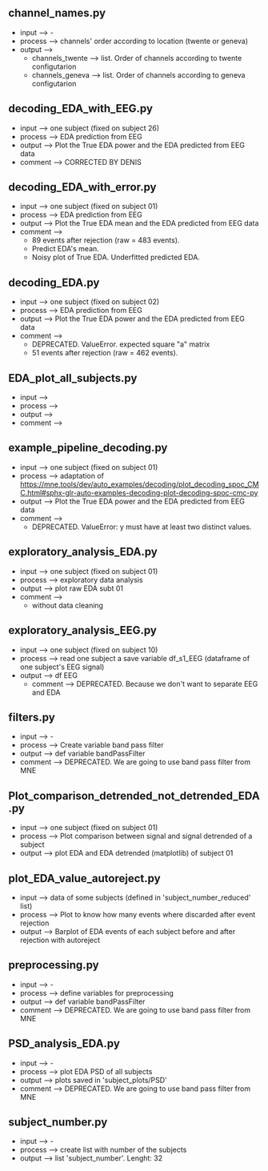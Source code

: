 ## channel_names.py
- input   --> -
- process --> channels' order according to location (twente or geneva)
- output  -->
    -   channels_twente --> list. Order of channels according to twente configutarion
    -   channels_geneva --> list. Order of channels according to geneva configutarion

## decoding_EDA_with_EEG.py
- input   --> one subject (fixed on subject 26)
- process --> EDA prediction from EEG
- output  --> Plot the True EDA power and the EDA predicted from EEG data 
- comment --> CORRECTED BY DENIS

## decoding_EDA_with_error.py
- input   --> one subject (fixed on subject 01)
- process --> EDA prediction from EEG
- output  --> Plot the True EDA mean and the EDA predicted from EEG data 
- comment -->
    -    89 events after rejection (raw = 483 events).
    -    Predict EDA's mean. 
    -    Noisy plot of True EDA. Underfitted predicted EDA.

## decoding_EDA.py
- input   --> one subject (fixed on subject 02)
- process --> EDA prediction from EEG
- output  --> Plot the True EDA power and the EDA predicted from EEG data
- comment --> 
    -    DEPRECATED. ValueError. expected square "a" matrix
    -    51 events after rejection (raw = 462 events).

## EDA_plot_all_subjects.py
- input   --> 
- process --> 
- output  --> 
- comment --> 


## example_pipeline_decoding.py
- input   --> one subject (fixed on subject 01)
- process --> adaptation of https://mne.tools/dev/auto_examples/decoding/plot_decoding_spoc_CMC.html#sphx-glr-auto-examples-decoding-plot-decoding-spoc-cmc-py
- output  --> Plot the True EDA power and the EDA predicted from EEG data
- comment --> 
    -    DEPRECATED. ValueError: y must have at least two distinct values.


## exploratory_analysis_EDA.py
- input   --> one subject (fixed on subject 01)
- process --> exploratory data analysis
- output  --> plot raw EDA subt 01
- comment --> 
    -    without data cleaning


## exploratory_analysis_EEG.py
- input   --> one subject (fixed on subject 10)
- process --> read one subject a save variable df_s1_EEG (dataframe of one subject's EEG signal)
- output  --> df EEG
    - comment --> DEPRECATED. Because we don't want to separate EEG and EDA

## filters.py
- input   --> -
- process --> Create variable band pass filter
- output  --> def variable bandPassFilter
- comment --> DEPRECATED. We are going to use band pass filter from MNE 

## Plot_comparison_detrended_not_detrended_EDA.py
- input   --> one subject (fixed on subject 01)
- process --> Plot comparison between signal and signal detrended of a subject
- output  --> plot EDA and EDA detrended (matplotlib) of subject 01

## plot_EDA_value_autoreject.py
- input   --> data of some subjects (defined in 'subject_number_reduced' list)
- process --> Plot to know how many events where discarded after event rejection
- output  --> Barplot of EDA events of each subject before and after rejection with autoreject

## preprocessing.py
- input   --> -
- process --> define variables for preprocessing
- output  --> def variable bandPassFilter
- comment --> DEPRECATED. We are going to use band pass filter from MNE 

## PSD_analysis_EDA.py
- input   --> -
- process --> plot EDA PSD of all subjects 
- output  --> plots saved in 'subject_plots/PSD'
- comment --> DEPRECATED. We are going to use band pass filter from MNE 

## subject_number.py
- input   --> -
- process --> create list with number of the subjects
- output  --> list 'subject_number'. Lenght: 32

